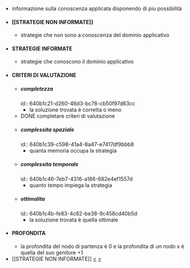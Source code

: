 - informazione sulla conoscenza applicata disponendo di piu possibilità
- #### [[STRATEGIE NON INFORMATE]]
	- strategie che non sono a conoscenza del dominio applicativo
- #### STRATEGIE INFORMATE
	- strategie che conoscono il dominio applicativo
- #### CRITERI DI VALUTAZIONE
	- ##### completezza
	  id:: 640b1c21-d260-46d3-bc78-cb50f97d63cc
		- la soluzione trovata è corretta o meno
	- DONE completare criteri di valutazione
	- ##### complessita spaziale
	  id:: 640b1c39-c598-41a4-8a47-e7417df9bbb8
		- quanta memoria occupa la strategia
	- ##### complessita temporale
	  id:: 640b1c46-7eb7-4316-a186-682e4ef1557d
		- quanto tempo impiega la strategia
	- ##### ottimalita
	  id:: 640b1c4b-fe83-4c82-be38-9c458cd40b5d
		- la soluzione trovata è quella ottimale
- #### PROFONDITA
	- la profondita del nodo di partenza è 0 e la profondita di un nodo x è quella del suo genitore +1
- [[STRATEGIE NON INFORMATE]]
[<](pages/computer_vision/object_detection/instance_level_object_detection.md) [>](pages/computer_vision/object_detection/shape_based_matching.md)
